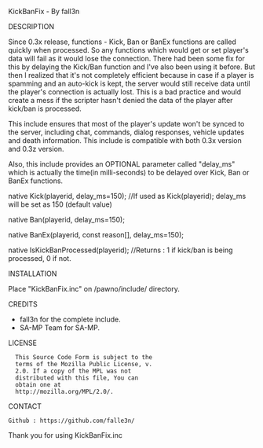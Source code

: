 KickBanFix - By fall3n


DESCRIPTION

Since 0.3x release, functions - Kick, Ban or BanEx functions are called quickly when processed. So any functions which 
would get or set player's data will fail as it would lose the connection. There had been some fix for this by 
delaying the Kick/Ban function and I've also been using it before. But then I realized that it's not completely efficient 
because in case if a player is spamming and an auto-kick is kept, the server would still receive data until the player's
connection is actually lost. This is a bad practice and would create a mess if the scripter hasn't denied 
the data of the player after kick/ban is processed.

This include ensures that most of the player's update won't be synced to the server, including chat, commands,
dialog responses, vehicle updates and death information. This include is compatible with both 0.3x version and
0.3z version.

Also, this include provides an OPTIONAL parameter called "delay_ms" which is actually the time(in milli-seconds) to be delayed over Kick, Ban or BanEx functions. 

native Kick(playerid, delay_ms=150); //If used as Kick(playerid); delay_ms will be set as 150 (default value)

native Ban(playerid, delay_ms=150);

native BanEx(playerid, const reason[], delay_ms=150);

native IsKickBanProcessed(playerid); //Returns : 1 if kick/ban is being processed, 0 if not.



INSTALLATION

Place "KickBanFix.inc" on /pawno/include/ directory.


CREDITS

- fall3n for the complete include.
- SA-MP Team for SA-MP.

LICENSE

      This Source Code Form is subject to the
      terms of the Mozilla Public License, v.
      2.0. If a copy of the MPL was not
      distributed with this file, You can
      obtain one at
      http://mozilla.org/MPL/2.0/.


CONTACT

	Github : https://github.com/falle3n/
	
	
Thank you for using KickBanFix.inc

